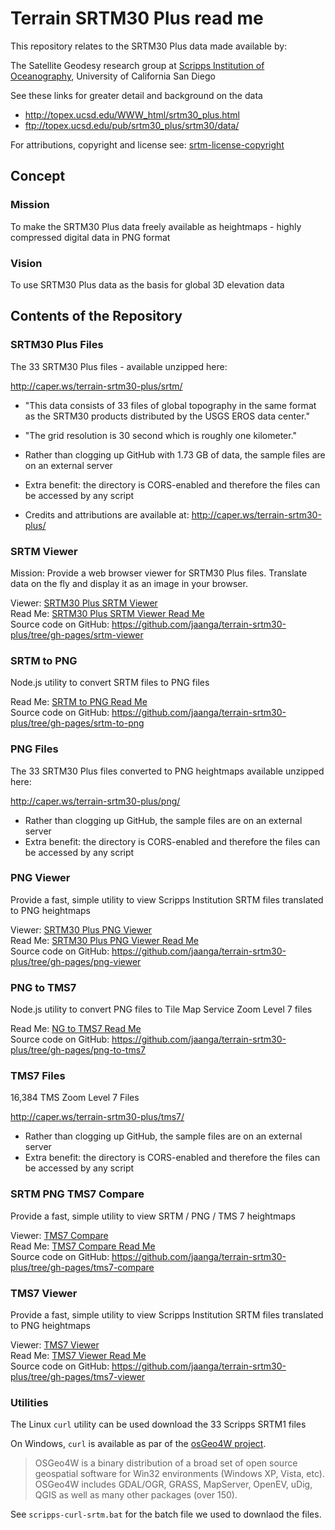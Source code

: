 Terrain SRTM30 Plus read me
===

This repository relates to the SRTM30 Plus data made available by:

The Satellite Geodesy research group at [Scripps Institution of Oceanography]( https://scripps.ucsd.edu/ ), University of California San Diego

See these links for greater detail and background on the data

* <http://topex.ucsd.edu/WWW_html/srtm30_plus.html>  
* <ftp://topex.ucsd.edu/pub/srtm30_plus/srtm30/data/>  

For attributions, copyright and license see: [srtm-license-copyright]( ./srtm-license-copyright/ )

## Concept

### Mission
To make the SRTM30 Plus data freely available as heightmaps - highly compressed digital data in PNG format

### Vision
To use SRTM30 Plus data as the basis for global 3D elevation data

## Contents of the Repository

### SRTM30 Plus Files

The 33 SRTM30 Plus files - available unzipped here: 

<http://caper.ws/terrain-srtm30-plus/srtm/>

* "This data consists of 33 files of global topography in the same format as the SRTM30 products distributed by the USGS EROS data center."
* "The grid resolution is 30 second which is roughly one kilometer."

* Rather than clogging up GitHub with 1.73 GB of data, the sample files are on an external server
* Extra benefit: the directory is CORS-enabled and therefore the files can be accessed by any script
* Credits and attributions are available at: <http://caper.ws/terrain-srtm30-plus/>

### SRTM Viewer

Mission: Provide a web browser viewer for SRTM30 Plus files. Translate data on the fly and display it as an image in your browser.

Viewer: [SRTM30 Plus SRTM Viewer]( http://jaanga.github.io/terrain-srtm30-plus/srtm-viewer/latest/ )  
Read Me: [SRTM30 Plus SRTM Viewer Read Me]( http://jaanga.github.io/terrain-srtm30-plus/srtm-viewer/ )  
Source code on GitHub: <https://github.com/jaanga/terrain-srtm30-plus/tree/gh-pages/srtm-viewer>  

### SRTM to PNG

Node.js utility to convert SRTM files to PNG files

Read Me: [SRTM to PNG Read Me]( http://jaanga.github.io/terrain-srtm30-plus/srtm-to-png/ )  
Source code on GitHub: <https://github.com/jaanga/terrain-srtm30-plus/tree/gh-pages/srtm-to-png>  

### PNG Files

The 33 SRTM30 Plus files converted to PNG heightmaps available unzipped here: 

<http://caper.ws/terrain-srtm30-plus/png/>

* Rather than clogging up GitHub, the sample files are on an external server
* Extra benefit: the directory is CORS-enabled and therefore the files can be accessed by any script

### PNG Viewer

Provide a fast, simple utility to view Scripps Institution SRTM files translated to PNG heightmaps

Viewer: [SRTM30 Plus PNG Viewer]( http://jaanga.github.io/terrain-srtm30-plus/png-viewer/latest/ )  
Read Me: [SRTM30 Plus PNG Viewer Read Me]( http://jaanga.github.io/terrain-srtm30-plus/png-viewer/ )  
Source code on GitHub: <https://github.com/jaanga/terrain-srtm30-plus/tree/gh-pages/png-viewer>  


### PNG to TMS7

Node.js utility to convert PNG files to Tile Map Service Zoom Level 7 files

Read Me: [NG to TMS7 Read Me]( http://jaanga.github.io/terrain-srtm30-plus/png-to-tms7/ )  
Source code on GitHub: <https://github.com/jaanga/terrain-srtm30-plus/tree/gh-pages/png-to-tms7>  


### TMS7 Files

16,384 TMS Zoom Level 7 Files

<http://caper.ws/terrain-srtm30-plus/tms7/>

* Rather than clogging up GitHub, the sample files are on an external server
* Extra benefit: the directory is CORS-enabled and therefore the files can be accessed by any script


### SRTM PNG TMS7 Compare

Provide a fast, simple utility to view SRTM / PNG / TMS 7 heightmaps

Viewer: [TMS7 Compare]( http://jaanga.github.io/terrain-srtm30-plus/tms7-compare/latest/ )  
Read Me: [TMS7 Compare Read Me]( http://jaanga.github.io/terrain-srtm30-plus/tms7-compare/ )  
Source code on GitHub: <https://github.com/jaanga/terrain-srtm30-plus/tree/gh-pages/tms7-compare>  

### TMS7 Viewer 

Provide a fast, simple utility to view Scripps Institution SRTM files translated to PNG heightmaps

Viewer: [TMS7 Viewer]( http://jaanga.github.io/terrain-srtm30-plus/tms7-viewer/latest/ )  
Read Me: [TMS7 Viewer Read Me]( http://jaanga.github.io/terrain-srtm30-plus/tms7-viewer/ )  
Source code on GitHub: <https://github.com/jaanga/terrain-srtm30-plus/tree/gh-pages/tms7-viewer>  


### Utilities

The Linux `curl` utility can be used download the 33 Scripps SRTM1 files  

On Windows, `curl` is available as par of the [osGeo4W project]( http://trac.osgeo.org/osgeo4w/). 

> OSGeo4W is a binary distribution of a broad set of open source geospatial software for Win32 environments (Windows XP, Vista, etc). OSGeo4W includes  GDAL/OGR,  GRASS, MapServer,  OpenEV,  uDig,  QGIS as well as many other packages (over 150).

See `scripps-curl-srtm.bat` for the batch file we used to downlaod the files.

